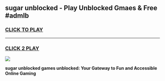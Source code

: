 
## sugar unblocked - Play Unblocked Gmaes & Free #admlb
<h3>
<a href="https://news.freeplayer.one?title=sugar_unblocked&ref=24F">CLICK TO PLAY</a></h3>
<hr>

<h3>
<a href="https://news.freeplayer.one?title=sugar_unblocked&ref=24F">CLICK 2 PLAY</a>
  
</h3>

<a href="https://news.freeplayer.one?title=sugar_unblocked&ref=24F/"><img src="https://clearcache.store/games.png"></a>


**sugar unblocked games unblocked: Your Gateway to Fun and Accessible Online Gaming**
